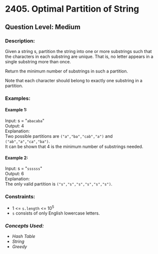 # 2405. Optimal Partition of String
## Question Level: Medium
### Description:
Given a string s, partition the string into one or more substrings such that the characters in each substring are unique. That is, no letter appears in a single substring more than once.

Return the minimum number of substrings in such a partition.

Note that each character should belong to exactly one substring in a partition.

### Examples:
#### Example 1:

Input: s = "`abacaba`"  
Output: 4  
Explanation:  
Two possible partitions are `("a","ba","cab","a")` and `("ab","a","ca","ba")`.  
It can be shown that 4 is the minimum number of substrings needed.  
#### Example 2:

Input: s = "`ssssss`"  
Output: 6  
Explanation:  
The only valid partition is `("s","s","s","s","s","s")`.  

### Constraints:

- 1 <= `s.length` <= 10<sup>5</sup>
- `s` consists of only English lowercase letters.

### <i>Concepts Used:
- Hash Table
- String
- Greedy</i>